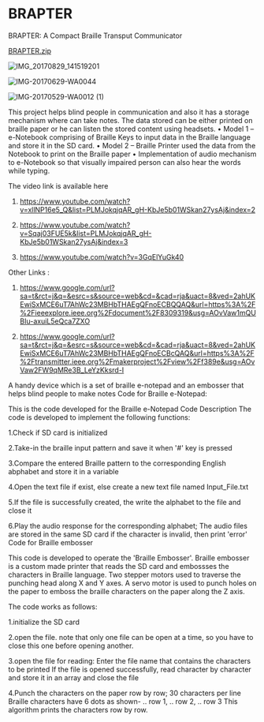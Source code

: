 # BRAPTER
BRAPTER: A Compact Braille Transput Communicator     

[BRAPTER.zip](https://github.com/Keerthans097/BRAPTER/files/10165461/BRAPTER.zip)


![IMG_20170829_141519201](https://user-images.githubusercontent.com/119934119/206006078-850704a7-a94e-4293-bf7b-09ec96e2057d.jpg)


![IMG-20170629-WA0044](https://user-images.githubusercontent.com/119934119/206006104-0a6b26bb-3e0a-403b-963f-a1d845d43ad8.jpg)


![IMG-20170529-WA0012 (1)](https://user-images.githubusercontent.com/119934119/206006132-ddee747d-49a3-458f-8b7b-7639f18520f7.jpg)



This project helps blind people in communication and also it has a storage mechanism where can take notes. The data stored can be either printed on braille paper or he can listen the stored content using headsets.
•	Model 1 – e-Notebook comprising of Braille Keys to input data in the Braille language and store it in the SD card.
•	Model 2 – Braille Printer used the data from the Notebook to print on the Braille paper
•	Implementation of audio mechanism to e-Notebook so that visually impaired person can also hear the words while typing.

The video link is available here

 1) https://www.youtube.com/watch?v=xllNP16e5_Q&list=PLMJokqjqAR_gH-KbJe5b01WSkan27ysAj&index=2

 2) https://www.youtube.com/watch?v=Sqaj03FUE5k&list=PLMJokqjqAR_gH-KbJe5b01WSkan27ysAj&index=3

 3) https://www.youtube.com/watch?v=3GqElYuGk40

Other Links : 

1) https://www.google.com/url?sa=t&rct=j&q=&esrc=s&source=web&cd=&cad=rja&uact=8&ved=2ahUKEwiSxMCE6uT7AhWc23MBHbTHAEgQFnoECBQQAQ&url=https%3A%2F%2Fieeexplore.ieee.org%2Fdocument%2F8309319&usg=AOvVaw1mQUBIu-axuiL5eQca7ZXO


2) https://www.google.com/url?sa=t&rct=j&q=&esrc=s&source=web&cd=&cad=rja&uact=8&ved=2ahUKEwiSxMCE6uT7AhWc23MBHbTHAEgQFnoECBcQAQ&url=https%3A%2F%2Ftransmitter.ieee.org%2Fmakerproject%2Fview%2Ff389e&usg=AOvVaw2FW9qMRe3B_LeYzKksrd-I


A handy device which is a set of braille e-notepad and an embosser that helps blind people to make notes
Code for Braille e-Notepad:

This is the code developed for the Braille e-Notepad Code Description The code is developed to implement the following functions:

1.Check if SD card is initialized

2.Take-in the braille input pattern and save it when '#' key is pressed

3.Compare the entered Braille pattern to the corresponding English abphabet and store it in a variable

4.Open the text file if exist, else create a new text file named Input_File.txt

5.If the file is successfully created, the write the alphabet to the file and close it

6.Play the audio response for the corresponding alphabet; The audio files are stored in the same SD card if the character is invalid, then print 'error'
Code for Braille embosser

This code is developed to operate the 'Braille Embosser'. Braille embosser is a custom made printer that reads the SD card and embossses the characters in Braille language. Two stepper motors used to traverse the punching head along X and Y axes. A servo motor is used to punch holes on the paper to emboss the braille characters on the paper along the Z axis.

The code works as follows:

1.initialize the SD card

2.open the file. note that only one file can be open at a time, so you have to close this one before opening another.

3.open the file for reading: Enter the file name that contains the characters to be printed If the file is opened successfully, read character by character and store it in an array and close the file

4.Punch the characters on the paper row by row; 30 characters per line Braille characters have 6 dots as shown- .. row 1, .. row 2, .. row 3 This algorithm prints the characters row by row.
